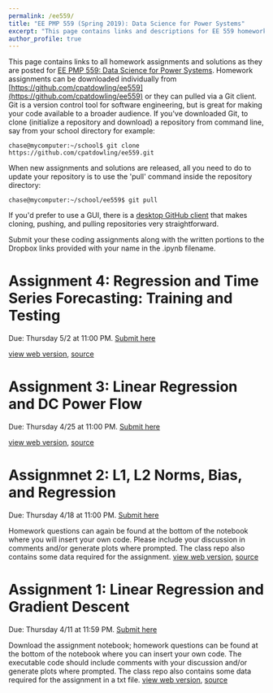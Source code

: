 ```yaml
---
permalink: /ee559/
title: "EE PMP 559 (Spring 2019): Data Science for Power Systems"
excerpt: "This page contains links and descriptions for EE 559 homework assignments"
author_profile: true
---
```


This page contains links to all homework assignments and solutions as they are posted for [EE PMP 559: Data Science for Power Systems](https://zhangbaosen.github.io/teaching/EE559_2019). Homework assignments can be downloaded individually from [https://github.com/cpatdowling/ee559](https://github.com/cpatdowling/ee559) or they can pulled via a Git client. Git is a version control tool for software engineering, but is great for making your code available to a broader audience. If you've downloaded Git, to clone (initialize a repository and download) a repository from command line, say from your school directory for example:

`chase@mycomputer:~/school$ git clone https://github.com/cpatdowling/ee559.git`

When new assignments and solutions are released, all you need to do to update your repository is to use the 'pull' command inside the repository directory:

`chase@mycomputer:~/school/ee559$ git pull`

If you'd prefer to use a GUI, there is a [desktop GitHub client](https://desktop.github.com/) that makes cloning, pushing, and pulling repositories very straightforward.

Submit your these coding assignments along with the written portions to the Dropbox links provided with your name in the .ipynb filename.

Assignment 4: Regression and Time Series Forecasting: Training and Testing
======

Due: Thursday 5/2 at 11:00 PM. [Submit here](https://zhangbaosen.github.io/teaching/EE559_2019)

[view web version](https://cpatdowling.github.io/notebooks/regression_4), [source](https://github.com/cpatdowling/ee559/blob/master/homework_4.ipynb)

Assignment 3: Linear Regression and DC Power Flow
======

Due: Thursday 4/25 at 11:00 PM. [Submit here](https://zhangbaosen.github.io/teaching/EE559_2019)

[view web version](https://cpatdowling.github.io/notebooks/regression_3), [source](https://github.com/cpatdowling/ee559/blob/master/homework_3.ipynb)

Assignmnet 2: L1, L2 Norms, Bias, and Regression
======

Due: Thursday 4/18 at 11:00 PM. [Submit here](https://www.dropbox.com/request/Idpbfb0BZ80p3Jne6fYF)

Homework questions can again be found at the bottom of the notebook where you will insert your own code. Please include your discussion in comments and/or generate plots where prompted. The class repo also contains some data required for the assignment. [view web version](https://cpatdowling.github.io/notebooks/regression_2), [source](https://github.com/cpatdowling/ee559/blob/master/homework_2.ipynb)

Assignment 1: Linear Regression and Gradient Descent
======

Due: Thursday 4/11 at 11:59 PM. [Submit here](https://www.dropbox.com/request/7V946S8E9q4PbuNnP1oG)

Download the assignment notebook; homework questions can be found at the bottom of the notebook where you can insert your own code. The executable code should include comments with your discussion and/or generate plots where prompted. The class repo also contains some data required for the assignment in a txt file. [view web version](https://cpatdowling.github.io/notebooks/regression),  [source](https://github.com/cpatdowling/ee559/blob/master/homework_1.ipynb)
